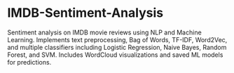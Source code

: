 # IMDB-Sentiment-Analysis
Sentiment analysis on IMDB movie reviews using NLP and Machine Learning. Implements text preprocessing, Bag of Words, TF-IDF, Word2Vec, and multiple classifiers including Logistic Regression, Naive Bayes, Random Forest, and SVM. Includes WordCloud visualizations and saved ML models for predictions.
